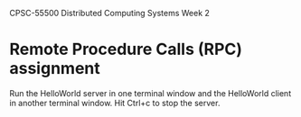 
CPSC-55500 Distributed Computing Systems
   Week 2


Remote Procedure Calls (RPC) assignment
========================================
Run the HelloWorld server in one terminal window and the HelloWorld client in another terminal window. Hit Ctrl+c to stop the server. 



